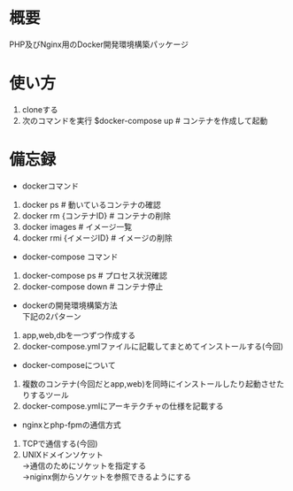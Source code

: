 # 概要
PHP及びNginx用のDocker開発環境構築パッケージ

# 使い方
1. cloneする
2. 次のコマンドを実行
  $docker-compose up # コンテナを作成して起動

# 備忘録
* dockerコマンド
1. docker ps # 動いているコンテナの確認 
2. docker rm {コンテナID} # コンテナの削除
3. docker images # イメージ一覧
4. docker rmi {イメージID} # イメージの削除

* docker-compose コマンド
1. docker-compose ps # プロセス状況確認
2. docker-compose down # コンテナ停止

* dockerの開発環境構築方法<br>
下記の2パターン
1. app,web,dbを一つずつ作成する
2. docker-compose.ymlファイルに記載してまとめてインストールする(今回)

* docker-composeについて
1. 複数のコンテナ(今回だとapp,web)を同時にインストールしたり起動させたりするツール
2. docker-compose.ymlにアーキテクチャの仕様を記載する

* nginxとphp-fpmの通信方式
1. TCPで通信する(今回)
2. UNIXドメインソケット<br>
    →通信のためにソケットを指定する<br>
    →niginx側からソケットを参照できるようにする

